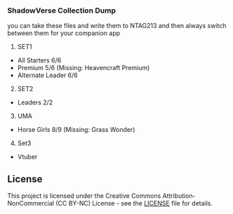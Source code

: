 ### ShadowVerse Collection Dump

you can take these files and write them to NTAG213 and then always switch between them for your companion app 

1. SET1
  + All Starters 6/6
  + Premium 5/6  (Missing: Heavencraft Premium)
  + Alternate Leader 6/6 


2. SET2
  + Leaders 2/2


3. UMA
  + Horse Girls 8/9  (Missing: Grass Wonder)

4. Set3
  + Vtuber


## License

This project is licensed under the Creative Commons Attribution-NonCommercial (CC BY-NC) License - see the [LICENSE](LICENSE) file for details.
